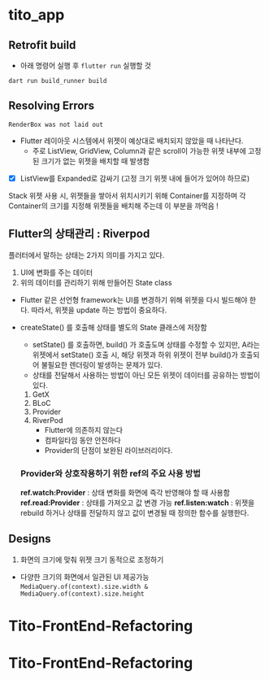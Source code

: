 # tito_app

## Retrofit build

- 아래 명령어 실행 후 `flutter run` 실행할 것

```
dart run build_runner build
```

## Resolving Errors

`RenderBox was not laid out `

- Flutter 레이아웃 시스템에서 위젯이 예상대로 배치되지 않았을 때 나타난다.
  - 주로 ListView, GridView, Column과 같은 scroll이 가능한 위젯 내부에 고정된 크기가 없는 위젯을 배치할 때 발생함

* [x] ListView를 Expanded로 감싸기 (고정 크기 위젯 내에 들어가 있어야 하므로)

Stack 위젯 사용 시, 위젯들을 쌓아서 위치시키기 위해 Container를 지정하며 각 Container의 크기를 지정해 위젯들을 배치해 주는데 이 부분을 까먹음 !

## Flutter의 상태관리 : Riverpod

플러터에서 말하는 상태는 2가지 의미를 가지고 있다.

1. UI에 변화를 주는 데이터
2. 위의 데이터를 관리하기 위해 만들어진 State class

- Flutter 같은 선언형 framework는 UI를 변경하기 위해 위젯을 다시 빌드해야 한다. 따라서, 위젯을 update 하는 방법이 중요하다.

- createState() 를 호출해 상태를 별도의 State 클래스에 저장함

  - setState() 를 호출하면, build() 가 호출도며 상태를 수정할 수 있지만, A라는 위젯에서 setState() 호출 시, 해당 위젯과 하위 위젯이 전부 build()가 호출되어 불필요한 렌더링이 발생하는 문제가 있다.
  - 상태를 전달해서 사용하는 방법이 아닌 모든 위젯이 데이터를 공유하는 방법이 있다.

  1. GetX
  2. BLoC
  3. Provider
  4. RiverPod
     - Flutter에 의존하지 않는다
     - 컴파일타임 동안 안전하다
     - Provider의 단점이 보완된 라이브러리이다.

  ### Provider와 상호작용하기 위한 ref의 주요 사용 방법

  **ref.watch:Provider** : 상태 변화를 화면에 즉각 반영해야 할 때 사용함
  **ref.read:Provider** : 상태를 가져오고 값 변경 가능
  **ref.listen:watch** : 위젯을 rebuild 하거나 상태를 전달하지 않고 값이 변경될 때 정의한 함수를 실행한다.

## Designs

1. 화면의 크기에 맞춰 위젯 크기 동적으로 조정하기

- 다양한 크기의 화면에서 일관된 UI 제공가능
  `MediaQuery.of(context).size.width & MediaQuery.of(context).size.height`
# Tito-FrontEnd-Refactoring
# Tito-FrontEnd-Refactoring

